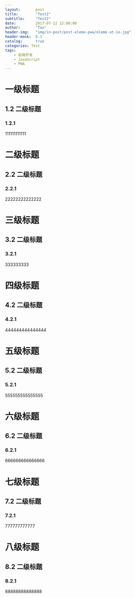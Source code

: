 ```yaml
---
layout:       post
title:        "Test2"
subtitle:     "Test2"
date:         2017-07-12 12:00:00
author:       "Tao"
header-img:   "img/in-post/post-eleme-pwa/eleme-at-io.jpg"
header-mask:  0.3
catalog:      true
categories: Test
tags:
    - 前端开发
    - JavaScript
    - PWA
---
```

#  一级标题
## 1.2 二级标题
### 1.2.1
111111111111
#  二级标题
## 2.2 二级标题
### 2.2.1
22222222222222
#  三级标题
## 3.2 二级标题
### 3.2.1
333333333
#  四级标题
## 4.2 二级标题
### 4.2.1
444444444444444
#  五级标题
## 5.2 二级标题
### 5.2.1
555555555555555
#  六级标题
## 6.2 二级标题
### 6.2.1
666666666666666
#  七级标题
## 7.2 二级标题
### 7.2.1
777777777777
#  八级标题
## 8.2 二级标题
### 8.2.1
88888888888888